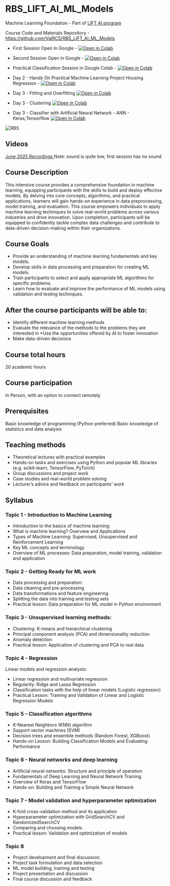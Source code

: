 # RBS_LIFT_AI_ML_Models

Machine Learning Foundation - Part of [LIFT AI program](https://rbs.lv/lift-courses/lift-ai-machine-learning-models/)

Course Code and Materials Repository - https://github.com/ValRCS/RBS_LIFT_AI_ML_Models

* First Session Open In Google - [![Open in Colab](https://colab.research.google.com/assets/colab-badge.svg)](https://colab.research.google.com/github/ValRCS/RBS_LIFT_AI_ML_Models/blob/main/notebooks/Session_1_Course_Introduction.ipynb)

* Second Session Open in Google - [![Open in Colab](https://colab.research.google.com/assets/colab-badge.svg)](
https://colab.research.google.com/github/ValRCS/RBS_LIFT_AI_ML_Models/blob/main/notebooks/Session_2_ML_Process_Overview.ipynb)

* Practical Classification Session in Google Colab - [![Open in Colab](https://colab.research.google.com/assets/colab-badge.svg)](
https://colab.research.google.com/github/ValRCS/RBS_LIFT_AI_ML_Models/blob/main/notebooks/Irises_Data_Analysis_Workflow_Clean.ipynb)

* Day 2 - Hands On Practical Machine Learning Project Housing Regression - [![Open in Colab](https://colab.research.google.com/assets/colab-badge.svg)](
https://colab.research.google.com/github/ValRCS/RBS_LIFT_AI_ML_Models/blob/main/notebooks/02_end_to_end_machine_learning_project.ipynb)

* Day 3 - Fitting and Overfitting [![Open in Colab](https://colab.research.google.com/assets/colab-badge.svg)](https://colab.research.google.com/github/ValRCS/RBS_LIFT_AI_ML_Models/blob/main/notebooks/Curve_Fitting_Overfitting_Regression.ipynb)
  
* Day 3 - Clustering [![Open in Colab](https://colab.research.google.com/assets/colab-badge.svg)](https://colab.research.google.com/github/ValRCS/RBS_LIFT_AI_ML_Models/blob/main/notebooks/plot_cluster_comparison.ipynb)
  
* Day 3 - Classifier with Artificial Neural Network - ANN - Keras,Tensorflow [![Open in Colab](https://colab.research.google.com/assets/colab-badge.svg)](https://colab.research.google.com/github/ValRCS/RBS_LIFT_AI_ML_Models/blob/main/notebooks/keras_image_recognition_classifier_using_neural_networks.ipynb)

  

![RBS](https://rbs.lv/wp-content/uploads/2023/08/logo2eng.svg)

## Videos

[June 2025 Recordings ](https://www.youtube.com/playlist?list=PLdny-WHphTZ7iFxZXHVzYb3Z-wW8l9ljN)
Note: sound is quite low, first session has no sound



## Course Description

This intensive course provides a comprehensive foundation in machine learning, equipping participants with the skills to build and deploy effective models. By delving into core concepts, algorithms, and practical applications, learners will gain hands-on experience in data preprocessing, model training, and evaluation. This course empowers individuals to apply machine learning techniques to solve real-world problems across various industries and drive innovation. Upon completion, participants will be equipped to confidently tackle complex data challenges and contribute to data-driven decision-making within their organizations.


## Course Goals

* Provide an understanding of machine learning fundamentals and key models.
* Develop skills in data processing and preparation for creating ML models.
* Train participants to select and apply appropriate ML algorithms for specific problems.
* Learn how to evaluate and improve the performance of ML models using validation and testing techniques.

## After the course participants will be able to:

* Identify different machine learning methods
* Evaluate the relevance of the methods to the problems they are interested in
*Use the opportunities offered by AI to foster innovation
* Make data-driven decisions

## Course total hours

20 academic hours

## Course participation

In Person, with an option to connect remotely

## Prerequisites

Basic knowledge of programming (Python preferred)
Basic knowledge of statistics and data analysis

## Teaching methods

* Theoretical lectures with practical examples
* Hands-on tasks and exercises using Python and popular ML libraries (e.g. scikit-learn, TensorFlow, PyTorch)
* Group discussions and project work
* Case studies and real-world problem solving
* Lecturer’s advice and feedback on participants’ work

## Syllabus

### Topic 1 - Introduction to Machine Learning

* Introduction to the basics of machine learning:
* What is machine learning? Overview and Applications
* Types of Machine Learning: Supervised, Unsupervised and Reinforcement Learning
* Key ML concepts and terminology
* Overview of ML processes: Data preparation, model training, validation and application

### Topic 2 - Getting Ready for ML work

* Data processing and preparation:
* Data cleaning and pre-processing
* Data transformations and feature engineering
* Splitting the data into training and testing sets
* Practical lesson: Data preparation for ML model in Python environment

### Topic 3 - Unsupervised learning methods:

* Clustering: K-means and hierarchical clustering
* Principal component analysis (PCA) and dimensionality reduction
* Anomaly detection
* Practical lesson: Application of clustering and PCA to real data

### Topic 4 - Regression

Linear models and regression analysis:
* Linear regression and multivariate regression
* Regularity: Ridge and Lasso Regression
* Classification tasks with the help of linear models (Logistic regression)
* Practical Lesson: Training and Validation of Linear and Logistic Regression Models

### Topic 5 - Classification algorithms

* K-Nearest Neighbors (KNN) algorithm
* Support vector machines (SVM)
* Decision trees and ensemble methods (Random Forest, XGBoost)
* Hands-on Lesson: Building Classification Models and Evaluating Performance

### Topic 6 - Neural networks and deep learning

* Artificial neural networks: Structure and principle of operation
* Fundamentals of Deep Learning and Neural Network Training
* Overview of Keras and TensorFlow
* Hands-on: Building and Training a Simple Neural Network

### Topic 7 - Model validation and hyperparameter optimization

* K-fold cross-validation method and its application
* Hyperparameter optimization with GridSearchCV and RandomizedSearchCV
* Comparing and choosing models
* Practical lesson: Validation and optimization of models

### Topic 8

* Project development and final discussion:
* Project task formulation and data selection
* ML model building, training and testing
* Project presentation and discussion
* Final course discussion and feedback
